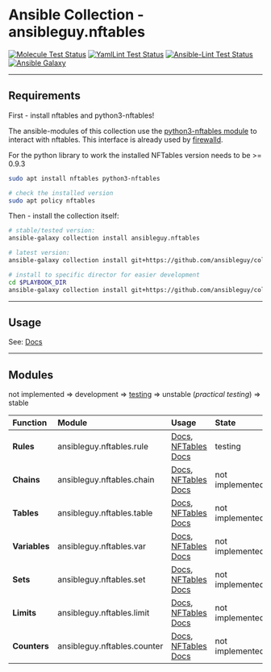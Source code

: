 # Ansible Collection - ansibleguy.nftables

[![Molecule Test Status](https://badges.ansibleguy.net/collection_nftables.molecule.svg)](https://github.com/ansibleguy/collection_nftables/blob/latest/roles/)
[![YamlLint Test Status](https://badges.ansibleguy.net/collection_nftables.yamllint.svg)](https://yamllint.readthedocs.io/en/stable/)
[![Ansible-Lint Test Status](https://badges.ansibleguy.net/collection_nftables.ansiblelint.svg)](https://ansible-lint.readthedocs.io/en/latest/)
[![Ansible Galaxy](https://img.shields.io/ansible/collection/COLLECTION-ID)](https://galaxy.ansible.com/ansibleguy/nftables)

----

## Requirements

First - install nftables and python3-nftables!

The ansible-modules of this collection use the [python3-nftables module](https://ral-arturo.org/2020/11/22/python-nftables-tutorial.html) to interact with nftables. This interface is already used by [firewalld](https://firewalld.org/2019/09/libnftables-JSON).

For the python library to work the installed NFTables version needs to be >= 0.9.3

```bash
sudo apt install nftables python3-nftables

# check the installed version
sudo apt policy nftables
```

Then - install the collection itself:

```bash
# stable/tested version:
ansible-galaxy collection install ansibleguy.nftables

# latest version:
ansible-galaxy collection install git+https://github.com/ansibleguy/collection_nftables.git

# install to specific director for easier development
cd $PLAYBOOK_DIR
ansible-galaxy collection install git+https://github.com/ansibleguy/collection_nftables.git -p ./collections
```

----

## Usage

See: [Docs](https://github.com/ansibleguy/collection_nftables/blob/latest/Usage.rst)

----

## Modules

not implemented => development => [testing](https://github.com/ansibleguy/collection_nftables/blob/latest/tests) => unstable (_practical testing_) => stable

| Function      | Module                      | Usage                                                                                                                                                  | State          |
|:--------------|:----------------------------|:-------------------------------------------------------------------------------------------------------------------------------------------------------|:---------------|
| **Rules**     | ansibleguy.nftables.rule    | [Docs](https://github.com/ansibleguy/collection_nftables/blob/latest/Usage.rst), [NFTables Docs](https://wiki.nftables.org/wiki-nftables/index.php/Quick_reference-nftables_in_10_minutes#Rules)                                                                          | testing        |
| **Chains**    | ansibleguy.nftables.chain   | [Docs](https://github.com/ansibleguy/collection_nftables/blob/latest/Usage.rst), [NFTables Docs](https://wiki.nftables.org/wiki-nftables/index.php/Configuring_chains)                                                                          | not implemented |
| **Tables**    | ansibleguy.nftables.table   | [Docs](https://github.com/ansibleguy/collection_nftables/blob/latest/Usage.rst), [NFTables Docs](https://wiki.nftables.org/wiki-nftables/index.php/Configuring_tables)                                                                          | not implemented |
| **Variables** | ansibleguy.nftables.var     | [Docs](https://github.com/ansibleguy/collection_nftables/blob/latest/Usage.rst), [NFTables Docs](https://wiki.nftables.org/wiki-nftables/index.php/Scripting#Defining_variables) | not implemented |
| **Sets**      | ansibleguy.nftables.set     | [Docs](https://github.com/ansibleguy/collection_nftables/blob/latest/Usage.rst), [NFTables Docs](https://wiki.nftables.org/wiki-nftables/index.php/Sets) | not implemented |
| **Limits**    | ansibleguy.nftables.limit   | [Docs](https://github.com/ansibleguy/collection_nftables/blob/latest/Usage.rst), [NFTables Docs](https://wiki.nftables.org/wiki-nftables/index.php/Limits) | not implemented |
| **Counters**  | ansibleguy.nftables.counter | [Docs](https://github.com/ansibleguy/collection_nftables/blob/latest/Usage.rst), [NFTables Docs](https://wiki.nftables.org/wiki-nftables/index.php/Counters) | not implemented |
